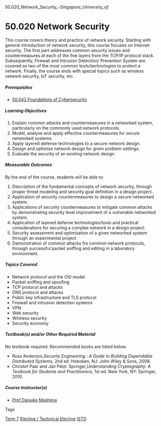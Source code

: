 50.020_Network_Security_-_Singapore_University_of_



50.020 Network Security
=======================

This course covers theory and practice of network security. Starting with general introduction of network security, this course focuses on Internet security. The first part addresses common security issues and countermeasures at each of the five layers from the TCP/IP protocol stack. Subsequently, Firewall and Intrusion Detection/ Prevention System are covered as two of the most common tools/technologies to protect a network. Finally, the course ends with special topics such as wireless network security, IoT security, etc.

##### **Prerequisites**

* [50.042 Foundations of Cybersecurity](/course/50-042-foundations-of-cybersecurity/)

##### **Learning Objectives**

1. Explain common attacks and countermeasures in a networked system, particularly on the commonly used network protocols.
2. Model, analyse and apply effective countermeasures for secure networked systems.
3. Apply layered defense technologies to a secure network design.
4. Design and optimise network design for given problem settings.
5. Evaluate the security of an existing network design.

##### **Measurable Outcomes**

By the end of the course, students will be able to:

1. Description of the fundamental concepts of network security, through proper threat modeling and security goal definition in a design project.
2. Application of security countermeasures to design a secure networked system.
3. Applications of security countermeasures to mitigate common attacks by demonstrating security level improvement of a vulnerable networked system.
4. Application of layered defense technologies/tools and practical considerations for securing a complex network in a design project.
5. Security assessment and optimisation of a given networked system through an experimental project.
6. Demonstration of common attacks fro common network protocols, through successful packet sniffing and editing in a laboratory environment.

##### **Topics Covered**

* Network protocol and the OSI model
* Packet sniffing and spoofing
* TCP protocol and attacks
* DNS protocol and attacks
* Public key infrastructure and TLS protocol
* Firewall and intrusion detection systems
* VPN
* Web security
* Wireless security
* Security economy

##### **Textbook(s) and/or Other Required Material**

No textbook required. Recommended books are listed below.

* Ross Anderson,*Security Engineering* *: A Guide to Building Dependable Distributed Systems*, 2nd ed. Hoboken, NJ: John Wiley & Sons, 2008.
* Christof Paar and Jan Pelzl. Springer,*Understanding Cryptography: A Textbook for Students and Practitioners*, 1st ed. New York, NY: Springer, 2010.

##### **Course Instructor(s)**

* [Prof Daisuke Mashima](/profile/daisuke-mashima/)

Tags

[Term 7](/education/undergraduate/courses/?course-term=860)
[Elective / Technical Elective](/education/undergraduate/courses/?course-type=853)
[ISTD](/education/undergraduate/courses/?pillar-cluster=11)

